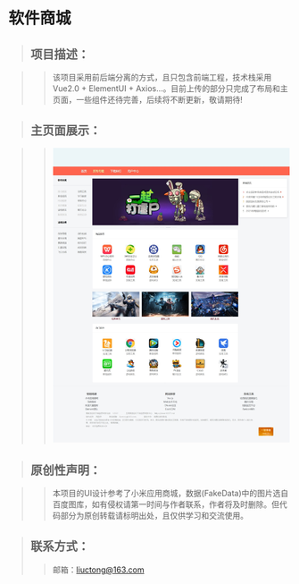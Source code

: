 # 软件商城  

>## 项目描述：  

>>该项目采用前后端分离的方式，且只包含前端工程，技术栈采用 Vue2.0 + ElementUI + Axios...。目前上传的部分只完成了布局和主页面，一些组件还待完善，后续将不断更新，敬请期待!  

>## 主页面展示：  
 
>>![Image text](https://github.com/crystaleyess/softwareMall/blob/main/screenshot/main.jpg)

>## 原创性声明：  

>>本项目的UI设计参考了小米应用商城，数据(FakeData)中的图片选自百度图库，如有侵权请第一时间与作者联系，作者将及时删除。但代码部分为原创转载请标明出处，且仅供学习和交流使用。

>## 联系方式：
>>邮箱：liuctong@163.com
